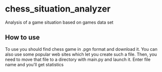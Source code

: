 # chess_situation_analyzer
Analysis of a game situation based on games data set  
## How to use  
To use you should find chess game in .pgn format and download it. You can also use some popular web sites which let you create such a file. Then, you need to move that file to a directory with main.py and launch it. Enter file name and you'll get statistics 
